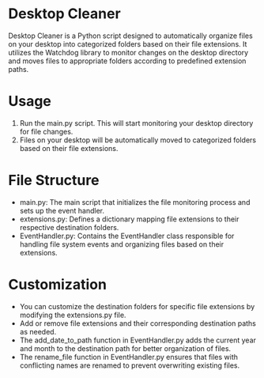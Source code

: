 # Desktop Cleaner
Desktop Cleaner is a Python script designed to automatically organize files on your desktop into categorized folders based on their file extensions. It utilizes the Watchdog library to monitor changes on the desktop directory and moves files to appropriate folders according to predefined extension paths.

# Usage
1. Run the main.py script. This will start monitoring your desktop directory for file changes.
2. Files on your desktop will be automatically moved to categorized folders based on their file extensions.
# File Structure
- main.py: The main script that initializes the file monitoring process and sets up the event handler.
- extensions.py: Defines a dictionary mapping file extensions to their respective destination folders.
- EventHandler.py: Contains the EventHandler class responsible for handling file system events and organizing files based on their extensions.

# Customization
- You can customize the destination folders for specific file extensions by modifying the extensions.py file.
- Add or remove file extensions and their corresponding destination paths as needed.
- The add_date_to_path function in EventHandler.py adds the current year and month to the destination path for better organization of files.
- The rename_file function in EventHandler.py ensures that files with conflicting names are renamed to prevent overwriting existing files.
